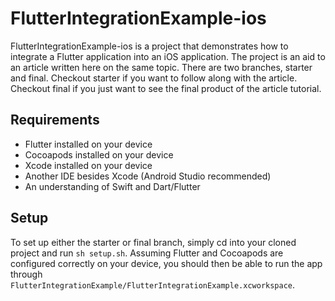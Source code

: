 # FlutterIntegrationExample-ios
FlutterIntegrationExample-ios is a project that demonstrates how to integrate a Flutter application into an iOS application. The project is an aid to an article written here on the same topic. There are two branches, starter and final. Checkout starter if you want to follow along with the article. Checkout final if you just want to see the final product of the article tutorial.
## Requirements
- Flutter installed on your device
- Cocoapods installed on your device
- Xcode installed on your device
- Another IDE besides Xcode (Android Studio recommended)
- An understanding of Swift and Dart/Flutter
## Setup
To set up either the starter or final branch, simply cd into your cloned project and run `sh setup.sh`. Assuming Flutter and Cocoapods are configured correctly on your device, you should then be able to run the app through `FlutterIntegrationExample/FlutterIntegrationExample.xcworkspace`.
